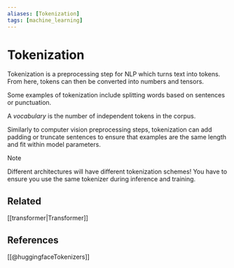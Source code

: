 ```yaml
---
aliases: [Tokenization]
tags: [machine_learning]
---
```

# Tokenization

Tokenization is a preprocessing step for NLP which turns text into tokens. From here, tokens can then be converted into numbers and tensors.

Some examples of tokenization include splitting words based on sentences or punctuation.

A *vocabulary* is the number of independent tokens in the corpus.

Similarly to computer vision preprocessing steps, tokenization can add padding or truncate sentences to ensure that examples are the same length and fit within model parameters.

>[!note]
>Different architectures will have different tokenization schemes! You have to ensure you use the same tokenizer during inference and training.

## Related

[[transformer|Transformer]]

## References

[[@huggingfaceTokenizers]]
